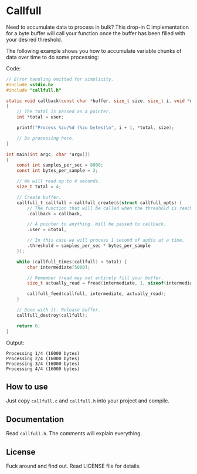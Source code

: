 # Callfull

Need to accumulate data to process in bulk? This drop-in C implementation for a
byte buffer will call your function once the buffer has been filled with your
desired threshold.

The following example shows you how to accumulate variable chunks of data over
time to do some processing:

Code:

```c
// Error handling omitted for simplicity.
#include <stdio.h>
#include "callfull.h"

static void callback(const char *buffer, size_t size, size_t i, void *user)
{
    // The total is passed as a pointer.
    int *total = user;

    printf("Process %zu/%d (%zu bytes)\n", i + 1, *total, size);

    // Do processing here.
}

int main(int argc, char *argv[])
{
    const int samples_per_sec = 8000;
    const int bytes_per_sample = 2;

    // We will read up to 4 seconds.
    size_t total = 4;

    // Create buffer.
    callfull_t callfull = callfull_create(&(struct callfull_opts) {
        // The function that will be called when the threshold is reached.
        .callback = callback,

        // A pointer to anything. Will be passed to callback.
        .user = &total,

        // In this case we will process 1 second of audio at a time.
        .threshold = samples_per_sec * bytes_per_sample
    });

    while (callfull_times(callfull) < total) {
        char intermediate[5000];

        // Remember fread may not entirely fill your buffer.
        size_t actually_read = fread(intermediate, 1, sizeof(intermediate), stdin);

        callfull_feed(callfull, intermediate, actually_read);
    }

    // Done with it. Release buffer.
    callfull_destroy(callfull);

    return 0;
}
```

Output:

```
Processing 1/4 (16000 bytes)
Processing 2/4 (16000 bytes)
Processing 3/4 (16000 bytes)
Processing 4/4 (16000 bytes)
```


## How to use

Just copy `callfull.c` and `callfull.h` into your project and compile.


## Documentation

Read `callfull.h`. The comments will explain everything.


## License

Fuck around and find out. Read LICENSE file for details.
